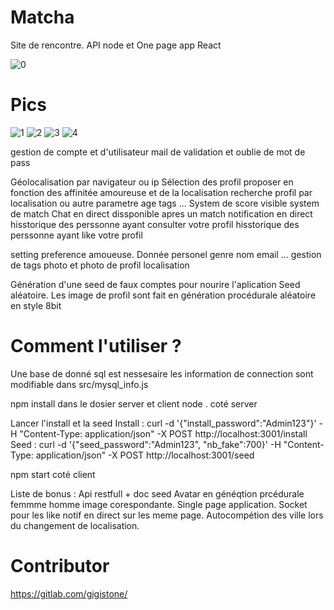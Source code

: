 # Matcha
Site de rencontre.
API node et One page app React

![0](https://user-images.githubusercontent.com/44972661/66797689-f3794300-ef0b-11e9-85ff-18b44046fec2.PNG)

# Pics

<p align="center">
  
![1](https://user-images.githubusercontent.com/44972661/66797691-f3794300-ef0b-11e9-8e0f-5e6d4070ae9b.PNG)
![2](https://user-images.githubusercontent.com/44972661/66797692-f3794300-ef0b-11e9-8380-867bb4969ab9.PNG)
![3](https://user-images.githubusercontent.com/44972661/66797693-f3794300-ef0b-11e9-9a6c-571d262b09c8.PNG)
![4](https://user-images.githubusercontent.com/44972661/66797694-f411d980-ef0b-11e9-9365-f64f15a3072c.PNG)

</p>

gestion de compte et d'utilisateur
mail de validation et oublie de mot de pass

Géolocalisation par navigateur ou ip
Sélection des profil proposer en fonction des affinitée amoureuse et de la localisation
recherche profil par localisation ou autre parametre age tags ...
System de score visible
system de match
Chat en direct dissponible apres un match
notification en direct
hisstorique des perssonne ayant consulter votre profil
hisstorique des perssonne ayant like votre profil

setting 
preference amoueuse.
Donnée personel genre nom email ...
gestion de tags
photo et photo de profil
localisation

Génération d'une seed de faux comptes pour nourire l'aplication
Seed aléatoire.
Les image de profil sont fait en génération procédurale aléatoire en style 8bit


# Comment l'utiliser ?

Une base de donné sql est nessesaire les information de connection sont modifiable dans src/mysql_info.js

npm install dans le dosier server et client
node . coté server

Lancer l'install et la seed 
Install : curl -d '{"install_password":"Admin123"}' -H "Content-Type: application/json" -X POST http://localhost:3001/install
Seed : curl -d '{"seed_password":"Admin123", "nb_fake":700}' -H "Content-Type: application/json" -X POST http://localhost:3001/seed

npm start coté client

Liste de bonus :
Api restfull + doc
seed Avatar en généqtion prcédurale femmme homme image corespondante.
Single page application.
Socket pour les like notif en direct sur les meme page.
Autocompétion des ville lors du changement de localisation.

# Contributor
https://gitlab.com/gigistone/
